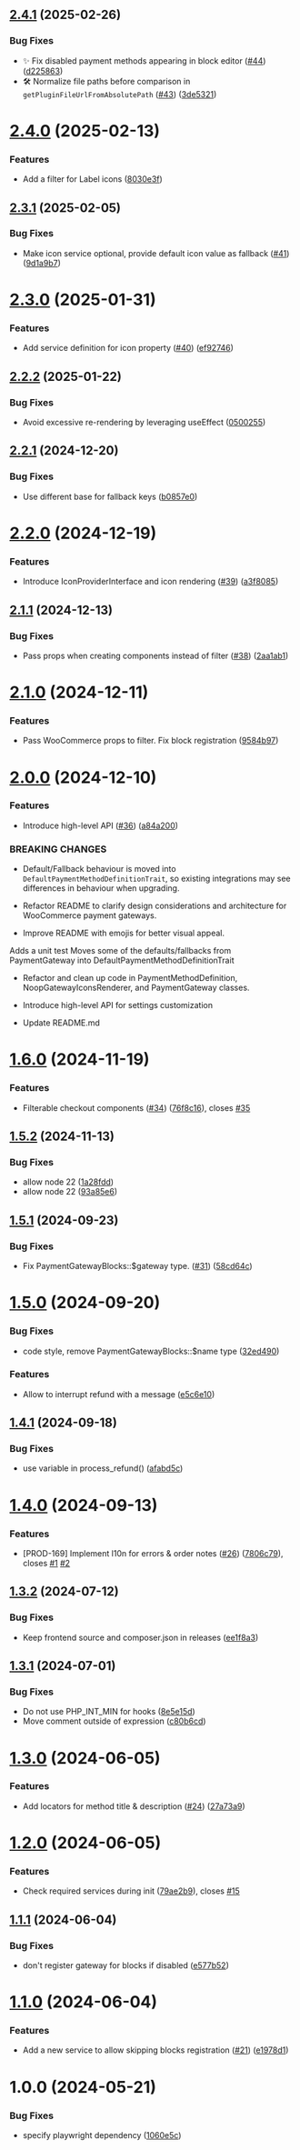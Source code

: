 ## [2.4.1](https://github.com/inpsyde/payment-gateway/compare/2.4.0...2.4.1) (2025-02-26)


### Bug Fixes

* ✨ Fix disabled payment methods appearing in block editor ([#44](https://github.com/inpsyde/payment-gateway/issues/44)) ([d225863](https://github.com/inpsyde/payment-gateway/commit/d225863654c6efbd1e1dad95fe0c877f9191bf8d))
* 🛠️ Normalize file paths before comparison in `getPluginFileUrlFromAbsolutePath` ([#43](https://github.com/inpsyde/payment-gateway/issues/43)) ([3de5321](https://github.com/inpsyde/payment-gateway/commit/3de5321fb6dac121ec20940758e7d4edb4e64e6f))

# [2.4.0](https://github.com/inpsyde/payment-gateway/compare/2.3.1...2.4.0) (2025-02-13)


### Features

* Add a filter for Label icons ([8030e3f](https://github.com/inpsyde/payment-gateway/commit/8030e3f1977fc552d77dfe3cab5f8e871ccb7bf9))

## [2.3.1](https://github.com/inpsyde/payment-gateway/compare/2.3.0...2.3.1) (2025-02-05)


### Bug Fixes

* Make icon service optional, provide default icon value as fallback ([#41](https://github.com/inpsyde/payment-gateway/issues/41)) ([9d1a9b7](https://github.com/inpsyde/payment-gateway/commit/9d1a9b70e495250e19445e10be732f4d699fa945))

# [2.3.0](https://github.com/inpsyde/payment-gateway/compare/2.2.2...2.3.0) (2025-01-31)


### Features

* Add service definition for icon property ([#40](https://github.com/inpsyde/payment-gateway/issues/40)) ([ef92746](https://github.com/inpsyde/payment-gateway/commit/ef927461518f027836c3f9a9230dd126b88c3ddb))

## [2.2.2](https://github.com/inpsyde/payment-gateway/compare/2.2.1...2.2.2) (2025-01-22)


### Bug Fixes

* Avoid excessive re-rendering by leveraging useEffect ([0500255](https://github.com/inpsyde/payment-gateway/commit/050025532c80da0c4bab13fb6d71913cc68f27fc))

## [2.2.1](https://github.com/inpsyde/payment-gateway/compare/2.2.0...2.2.1) (2024-12-20)


### Bug Fixes

* Use different base for fallback keys ([b0857e0](https://github.com/inpsyde/payment-gateway/commit/b0857e096147219d49255706b76f3efc39014be7))

# [2.2.0](https://github.com/inpsyde/payment-gateway/compare/2.1.1...2.2.0) (2024-12-19)


### Features

* Introduce IconProviderInterface and icon rendering ([#39](https://github.com/inpsyde/payment-gateway/issues/39)) ([a3f8085](https://github.com/inpsyde/payment-gateway/commit/a3f8085935a3be15d17567db8db8aa6de2e4db81))

## [2.1.1](https://github.com/inpsyde/payment-gateway/compare/2.1.0...2.1.1) (2024-12-13)


### Bug Fixes

* Pass props when creating components instead of filter ([#38](https://github.com/inpsyde/payment-gateway/issues/38)) ([2aa1ab1](https://github.com/inpsyde/payment-gateway/commit/2aa1ab1f685d18a9ff86c57b456a7f6a410115d0))

# [2.1.0](https://github.com/inpsyde/payment-gateway/compare/2.0.0...2.1.0) (2024-12-11)


### Features

* Pass WooCommerce props to filter. Fix block registration ([9584b97](https://github.com/inpsyde/payment-gateway/commit/9584b97445455593bfaca092ff84469eeac2d6d8))

# [2.0.0](https://github.com/inpsyde/payment-gateway/compare/1.6.0...2.0.0) (2024-12-10)


### Features

* Introduce high-level API ([#36](https://github.com/inpsyde/payment-gateway/issues/36)) ([a84a200](https://github.com/inpsyde/payment-gateway/commit/a84a20094fdd2670c04c8f1a4005fa1a3452c698))


### BREAKING CHANGES

* Default/Fallback behaviour is moved into `DefaultPaymentMethodDefinitionTrait`, so existing integrations may see differences in behaviour when upgrading.

* Refactor README to clarify design considerations and architecture for WooCommerce payment gateways.

* Improve README with emojis for better visual appeal.

Adds a unit test
Moves some of the defaults/fallbacks from PaymentGateway into DefaultPaymentMethodDefinitionTrait

* Refactor and clean up code in PaymentMethodDefinition, NoopGatewayIconsRenderer, and PaymentGateway classes.

* Introduce high-level API for settings customization

* Update README.md

# [1.6.0](https://github.com/inpsyde/payment-gateway/compare/1.5.2...1.6.0) (2024-11-19)


### Features

* Filterable checkout components ([#34](https://github.com/inpsyde/payment-gateway/issues/34)) ([76f8c16](https://github.com/inpsyde/payment-gateway/commit/76f8c1626f3360b9763c6210393a6f7a40a0ccd7)), closes [#35](https://github.com/inpsyde/payment-gateway/issues/35)

## [1.5.2](https://github.com/inpsyde/payment-gateway/compare/1.5.1...1.5.2) (2024-11-13)


### Bug Fixes

* allow node 22 ([1a28fdd](https://github.com/inpsyde/payment-gateway/commit/1a28fdd38be46459d1c63cd99192d9f2bc22e25d))
* allow node 22 ([93a85e6](https://github.com/inpsyde/payment-gateway/commit/93a85e69eb329620dc636180298253ac18742a66))

## [1.5.1](https://github.com/inpsyde/payment-gateway/compare/1.5.0...1.5.1) (2024-09-23)


### Bug Fixes

* Fix PaymentGatewayBlocks::$gateway type. ([#31](https://github.com/inpsyde/payment-gateway/issues/31)) ([58cd64c](https://github.com/inpsyde/payment-gateway/commit/58cd64cb64bc11fcd1a89d9aa0690d90738162a4))

# [1.5.0](https://github.com/inpsyde/payment-gateway/compare/1.4.1...1.5.0) (2024-09-20)


### Bug Fixes

* code style, remove PaymentGatewayBlocks::$name type ([32ed490](https://github.com/inpsyde/payment-gateway/commit/32ed490e73414383c6f6eb34529a483468afb56c))


### Features

* Allow to interrupt refund with a message ([e5c6e10](https://github.com/inpsyde/payment-gateway/commit/e5c6e10d06b228483b8725cfbd41686fb0c5b776))

## [1.4.1](https://github.com/inpsyde/payment-gateway/compare/1.4.0...1.4.1) (2024-09-18)


### Bug Fixes

* use variable in process_refund() ([afabd5c](https://github.com/inpsyde/payment-gateway/commit/afabd5cc6e08a830238af5067500df3fb462644f))

# [1.4.0](https://github.com/inpsyde/payment-gateway/compare/1.3.2...1.4.0) (2024-09-13)


### Features

* [PROD-169] Implement l10n for errors & order notes ([#26](https://github.com/inpsyde/payment-gateway/issues/26)) ([7806c79](https://github.com/inpsyde/payment-gateway/commit/7806c798bc1a6e450f91d703fc94f7c07e8aea96)), closes [#1](https://github.com/inpsyde/payment-gateway/issues/1) [#2](https://github.com/inpsyde/payment-gateway/issues/2)

## [1.3.2](https://github.com/inpsyde/payment-gateway/compare/1.3.1...1.3.2) (2024-07-12)


### Bug Fixes

* Keep frontend source and composer.json in releases ([ee1f8a3](https://github.com/inpsyde/payment-gateway/commit/ee1f8a3642d9240927b8df39b70e8022b000ad4f))

## [1.3.1](https://github.com/inpsyde/payment-gateway/compare/1.3.0...1.3.1) (2024-07-01)


### Bug Fixes

* Do not use PHP_INT_MIN for hooks ([8e5e15d](https://github.com/inpsyde/payment-gateway/commit/8e5e15d4f09364333b5937a2d09b44210fe0c2f4))
* Move comment outside of expression ([c80b6cd](https://github.com/inpsyde/payment-gateway/commit/c80b6cde33661b53fe0ac73824f5eaae3fda9db7))

# [1.3.0](https://github.com/inpsyde/payment-gateway/compare/1.2.0...1.3.0) (2024-06-05)


### Features

* Add locators for method title & description ([#24](https://github.com/inpsyde/payment-gateway/issues/24)) ([27a73a9](https://github.com/inpsyde/payment-gateway/commit/27a73a90965af918da92185526315a97ab8b8c48))

# [1.2.0](https://github.com/inpsyde/payment-gateway/compare/1.1.1...1.2.0) (2024-06-05)


### Features

* Check required services during init  ([79ae2b9](https://github.com/inpsyde/payment-gateway/commit/79ae2b9bb178376419c91b418bdfa2b593b99346)), closes [#15](https://github.com/inpsyde/payment-gateway/issues/15)

## [1.1.1](https://github.com/inpsyde/payment-gateway/compare/1.1.0...1.1.1) (2024-06-04)


### Bug Fixes

* don't register gateway for blocks if disabled ([e577b52](https://github.com/inpsyde/payment-gateway/commit/e577b522ef0452104a2e54c499f39e9953876a38))

# [1.1.0](https://github.com/inpsyde/payment-gateway/compare/1.0.1...1.1.0) (2024-06-04)


### Features

* Add a new service to allow skipping blocks registration ([#21](https://github.com/inpsyde/payment-gateway/issues/21)) ([e1978d1](https://github.com/inpsyde/payment-gateway/commit/e1978d19654a2c685265a9d32fa12ff49c7b6249))

# 1.0.0 (2024-05-21)


### Bug Fixes

* specify playwright dependency ([1060e5c](https://github.com/inpsyde/payment-gateway/commit/1060e5cafece37c465e6e78077d2c7378f723b46))
